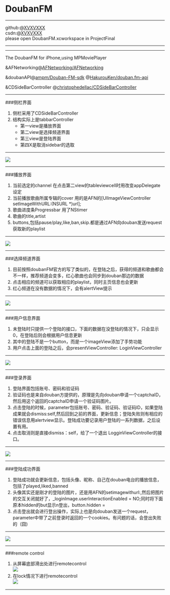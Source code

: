 DoubanFM
========
---
github:@[XVXVXXX](https://github.com/XVXVXXX)  
csdn:@[XVXVXXX](http://blog.csdn.net/xwj0918030230)  
please open DoubanFM.xcworkspace in ProjectFinal

---

---


The DoubanFM for iPhone,using MPMoviePlayer
 
&AFNetworking@[AFNetworking/AFNetworking](https://github.com/AFNetworking/AFNetworking)
  
&doubanAPI@[ampm/Douban-FM-sdk](https://github.com/ampm/Douban-FM-sdk)  @[HakurouKen/douban.fm-api](https://github.com/HakurouKen/douban.fm-api)

&CDSideBarController @[christophedellac/CDSideBarController](https://github.com/christophedellac/CDSideBarController)

---

###侧栏界面
1. 侧栏采用了CDSideBarController  
2. 结构实际上是tabbarController   
   * 第一view是播放界面
   * 第二view是选择频道界面
   * 第三view是登陆界面 
   * 第四X是取消sidebar的选取  
   
---   

![](https://github.com/XVXVXXX/DoubanFM/raw/master/readmeImage/page0.png)

---   

###播放界面
1. 当前选定的channel 在点击第二view的tableviewcell时用改变appDelegate设定
2. 当前播放歌曲所属专辑的cover 用的是AFN的[UIImageViewController setImageWithURL:(NSURL *)url];
3. 歌曲进度条Progressbar 用了NStimer
4. 歌曲的title,artist
5. buttons,包括pause/play,like,ban,skip.都是通过AFN向douban发送request获取新的playlist  

---

![](https://github.com/XVXVXXX/DoubanFM/raw/master/readmeImage/page1.png)

---   

###选择频道界面
1. 目前按照doubanFM官方的写了类似的，在登陆之后，获得的频道和歌曲都会不一样，推荐频道会变多，红心歌曲也会同步到douban那边的数据  
2. 点击相应的频道可以获取相应的playlist，同时主页信息也会更新  
3. 红心频道在没有数据的情况下，会有alertView提示

---

![](https://github.com/XVXVXXX/DoubanFM/raw/master/readmeImage/page2.png)

---

###用户信息界面
1. 未登陆时只提供一个登陆的接口，下面的数据在没登陆的情况下，只会显示0，在登陆后则会根据用户信息更新
2. 其中的登陆不是一个button，而是一个imageView添加了手势功能  
3. 用户点击上面的登陆之后，会presentViewController: LoginViewController

---
![](https://github.com/XVXVXXX/DoubanFM/raw/master/readmeImage/page3.png)

---

###登录界面
1. 登陆界面包括账号、密码和验证码
2. 验证码也是来自douban方提供的，原理是先向douban申请一个captchaID，然后用这个返回的captchaID申请一个验证码图片。
3. 点击登陆的时候，parameter包括账号、密码、验证码、验证码ID，如果登陆成果就会dismiss:self,然后回到之前的界面，更新信息；登陆失败则有相应的错误信息用alertview显示。登陆成功要记录用户登陆的一系列数据，之后设置有用。
4. 点击取消则是直接dismiss：self，给了一个退出 LogginViewController的接口。

---
![](https://github.com/XVXVXXX/DoubanFM/raw/master/readmeImage/page4.png)

---
###登陆成功界面
1. 登陆成功就会更新信息，包括头像、昵称、自己在douban电台的播放信息，包括了played,liked,banned
2. 头像其实还是刚才的登陆的图片，还是用AFN的setimagewithurl:,然后把图片的交互关闭就好了，_loginImage.userInteractionEnabled = NO;同时将下面原本hidden的but显示n登出，button.hidden = 
3. 点击登出就会进行登出操作，实际上也是向douban发送一个request，parameter中带了之前登录时返回的一个cookies。有问题的话，会登出失败的（囧)  
  
---  

![](https://github.com/XVXVXXX/DoubanFM/raw/master/readmeImage/page5.png)

---
###remote control
1. 从屏幕底部滑出处进行remotecontrol  
![](https://github.com/XVXVXXX/DoubanFM/raw/master/readmeImage/page6.png)
2. 在lock情况下进行remotecontrol  
![](https://github.com/XVXVXXX/DoubanFM/raw/master/readmeImage/page7.png)

---
